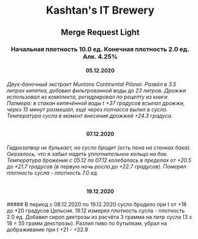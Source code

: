 <h1 align="center"> Kashtan's IT Brewery </h1>  

<h2 align="center"> Merge Request Light </h2>

<h3 align="center"> Начальная плотность 10.0 ед. Конечная плотность 2.0 ед. Алк. 4.25%  </h3>

<h4 align="center">05.12.2020 </h4>

###### Двух-баночный экстракт Muntons Continental Pilsner. Развёл в 3.5 литрах кипятка, добавил фильтрованной воды до 23 литров. Дрожжи использовал из комплекта, регидрировал по рецепту из книги Палмера: в стакан кипячённой воды t +37 градусов всыпал дрожжи, через 15 минут размешал, ещё через полчасса вылил в сусло. Температура сусла в момент внесения дрожжей +24.3 градуса. 

<h4 align="center">07.12.2020 </h4>

###### Гидрозатвор не булькает, но сусло бродит (есть пена на стенках бака). Оказалось, что я забыл надеть уплотнительное кольцо на бак. Температура брожения с 05.12 по 07.12 колебалась в пределах от +20.5 до +21.7 градусов (в первую ночь росла до +22.7 градусов). Померял плотность сусла - плотность 7.0 ед. 
<h4 align="center">19.12.2020 </h4>
##### В период с 08.12.2020 по 19.12.2020 сусло бродило при t от +18 до +20 градусов Цельсия. 19.12 измерял плотность сусла - плотность 2.0 ед. Добавил сироп дектрозы из расчёта 3 грамма на литр сусла (3 х 18 = 55 грамм декстрозы). Разлил пиво по бутылкам, убрал на дображивание при t +21 - +22.9
